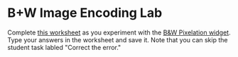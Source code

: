 # B+W Image Encoding Lab
Complete [this worksheet](https://docs.google.com/document/d/1kLLr-ELXgBKDULCYDm3slAVQkszAHez85es7aLdAk_Q/edit) as you experiment with the [B&W Pixelation widget](https://studio.code.org/s/pixelation/stage/1/puzzle/1). Type your answers in the worksheet and save it. Note that you can skip the student task labled "Correct the error." 
